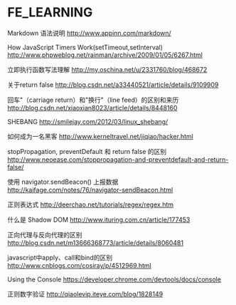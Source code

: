 # FE_LEARNING

Markdown 语法说明 http://www.appinn.com/markdown/

How JavaScript Timers Work(setTimeout,setInterval) http://www.phpweblog.net/rainman/archive/2009/01/05/6267.html

立即执行函数写法理解 http://my.oschina.net/u/2331760/blog/468672

关于return false http://blog.csdn.net/a33440521/article/details/9109909

回车"（carriage return）和"换行"（line feed）的区别和来历 http://blog.csdn.net/xiaoxian8023/article/details/8448160

SHEBANG http://smilejay.com/2012/03/linux_shebang/

如何成为一名黑客 http://www.kerneltravel.net/jiqiao/hacker.html

stopPropagation, preventDefault 和 return false 的区别 http://www.neoease.com/stoppropagation-and-preventdefault-and-return-false/

使用 navigator.sendBeacon() 上报数据 http://kaifage.com/notes/76/navigator-sendBeacon.html

正则表达式 http://deerchao.net/tutorials/regex/regex.htm

什么是 Shadow DOM http://www.ituring.com.cn/article/177453

正向代理与反向代理的区别 http://blog.csdn.net/m13666368773/article/details/8060481

javascript中apply、call和bind的区别 http://www.cnblogs.com/cosiray/p/4512969.html

Using the Console https://developer.chrome.com/devtools/docs/console

正则数字验证 http://qiaolevip.iteye.com/blog/1828149
   
   
